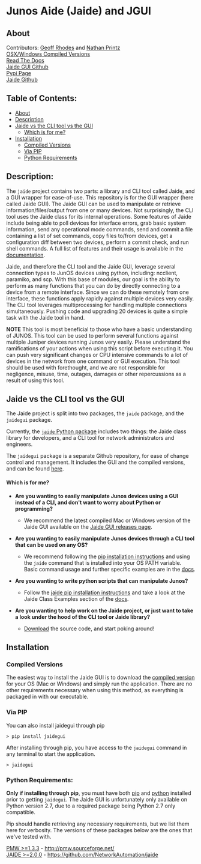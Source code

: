 Junos Aide (Jaide) and JGUI  
===========================  

## About  
Contributors: [Geoff Rhodes](https://github.com/geoffrhodes) and [Nathan Printz](https://github.com/nprintz)  
[OSX/Windows Compiled Versions](https://github.com/NetworkAutomation/jaidegui/releases/latest)  
[Read The Docs](http://jaidegui.readthedocs.org/)  
[Jaide GUI Github](https://github.com/NetworkAutomation/jaidegui)  
[Pypi Page](https://pypi.python.org/pypi/jaidegui)  
[Jaide Github](https://github.com/NetworkAutomation/jaide)  

## Table of Contents:
* [About](#about)  
* [Description](#description)  
* [Jaide vs the CLI tool vs the GUI](#jaide-vs-the-cli-tool-vs-the-gui)  
	- [Which is for me?](#which-is-for-me)  
* [Installation](#installation)  
	* [Compiled Versions](#compiled-versions)
	* [Via PIP](#via-pip)
	* [Python Requirements](#python-requirements)  

## Description:

The `jaide` project contains two parts: a library and CLI tool called Jaide, and a GUI wrapper for ease-of-use. This repository is for the GUI wrapper (here called Jaide GUI). The Jaide GUI can be used to manipulate or retrieve information/files/output from one or many devices. Not surprisingly, the CLI tool uses the Jaide class for its internal operations. Some features of Jaide include being able to poll devices for interface errors, grab basic system information, send any operational mode commands, send and commit a file containing a list of set commands, copy files to/from devices, get a configuration diff between two devices, perform a commit check, and run shell commands. A full list of features and their usage is available in the [documentation](http://jaidegui.readthedocs.org/).

Jaide, and therefore the CLI tool and the Jaide GUI, leverage several connection types to JunOS devices using python, including: ncclient, paramiko, and scp. With this base of modules, our goal is the ability to perform as many functions that you can do by directly connecting to a device from a remote interface. Since we can do these remotely from one interface, these functions apply rapidly against multiple devices very easily. The CLI tool leverages multiprocessing for handling multiple connections simultaneously. Pushing code and upgrading 20 devices is quite a simple task with the Jaide tool in hand. 

**NOTE** This tool is most beneficial to those who have a basic understanding of JUNOS. This tool can be used to perform several functions against multiple Juniper devices running Junos very easily.  Please understand the ramifications of your actions when using this script before executing it. You can push very significant changes or CPU intensive commands to a lot of devices in the network from one command or GUI execution. This tool should be used with forethought, and we are not responsible for negligence, misuse, time, outages, damages or other repercussions as a result of using this tool.  

## Jaide vs the CLI tool vs the GUI  

The Jaide project is split into two packages, the `jaide` package, and the `jaidegui` package.  

Currently, the [`jaide` Python package](http://github.com/NetworkAutomation/jaide) includes two things: the Jaide class library for developers, and a CLI tool for network administrators and engineers.  

The `jaidegui` package is a separate Github repository, for ease of change control and management. It includes the GUI and the compiled versions, and can be found [here](https://github.com/NetworkAutomation/jaidegui).  

#### Which is for me?  

 * **Are you wanting to easily manipulate Junos devices using a GUI instead of a CLI, and don't want to worry about Python or programming?**  
 	- We recommend the latest compiled Mac or Windows version of the Jaide GUI available on the [Jaide GUI releases page](https://github.com/NetworkAutomation/jaidegui/releases/latest).  

 * **Are you wanting to easily manipulate Junos devices through a CLI tool that can be used on any OS?**  
 	- We recommend following the [pip installation instructions](http://jaide.readthedocs.org/en/latest/installation.html) and using the `jaide` command that is installed into your OS PATH variable. Basic command usage and further specific examples are in the [docs](http://jaide.readthedocs.org/).  


 * **Are you wanting to write python scripts that can manipulate Junos?**  
 	- Follow the [jaide pip installation instructions](http://jaide.readthedocs.org/en/latest/installation.html) and take a look at the Jaide Class Examples section of the [docs](http://jaide.readthedocs.org/).  

 * **Are you wanting to help work on the Jaide project, or just want to take a look under the hood of the CLI tool or Jaide library?**  
 	- [Download](https://github.com/NetworkAutomation/jaide) the source code, and start poking around!

## Installation  

### Compiled Versions  

The easiest way to install the Jaide GUI is to download the [compiled version](http://github.com/NetworkAutomation/jaidegui/releases/latest) for your OS (Mac or Windows) and simply run the application. There are no other requirements necessary when using this method, as everything is packaged in with our executable.   

### Via PIP  

You can also install jaidegui through pip

	> pip install jaidegui  

After installing through pip, you have access to the `jaidegui` command in any terminal to start the application.

	> jaidegui  

###  Python Requirements:  

**Only if installing through pip**, you must have both [pip](https://pip.pypa.io/en/latest/installing.html) and [python](http://www.python.org/) installed prior to getting `jaidegui`. The Jaide GUI is unfortunately only available on Python version 2.7, due to a required package being Python 2.7 only compatible.

Pip should handle retrieving any necessary requirements, but we list them here for verbosity. The versions of these packages below are the ones that we've tested with.  

[PMW >=1.3.3](http://pmw.sourceforge.net/)  -  http://pmw.sourceforge.net/  
[JAIDE >=2.0.0](https://github.com/NetworkAutomation/jaide)  -  https://github.com/NetworkAutomation/jaide   
